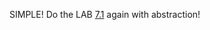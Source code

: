 SIMPLE! Do the LAB [7.1](https://github.com/sdetpro-blog/java-oop-exercises/blob/main/selenium-k8/LAB_08.md#lab-71) again with abstraction!
